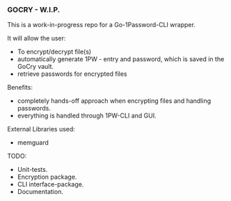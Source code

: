 ### GOCRY - W.I.P.

This is a work-in-progress repo for a Go-1Password-CLI
wrapper. 

It will allow the user:
- To encrypt/decrypt file(s)
- automatically generate 1PW - entry and password, which is saved in the GoCry vault.
- retrieve passwords for encrypted files

Benefits:
- completely hands-off approach when encrypting files and handling passwords.
- everything is handled through 1PW-CLI and GUI.

External Libraries used:
- memguard


TODO:
- Unit-tests.
- Encryption package.
- CLI interface-package.
- Documentation.
